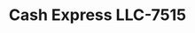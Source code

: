---
f_zip-code: 37110
f_state-code: TN
title: Cash Express LLC-7515
f_phone: 931-473-0633
f_city-only: Mc Minnville
f_address: 241 Northgate Drive Suite 1 Mc Minnville
f_location-unique-id: '7515'
slug: cash-express-llc-7515
updated-on: '2024-05-30T13:46:58.046Z'
created-on: '2024-05-30T13:36:59.803Z'
published-on: '2024-05-30T13:54:32.469Z'
f_city-state: cms/city/mc-minnville-tn.md
f_company: cms/company/cash-express-llc.md
f_state: cms/state/tennessee.md
layout: '[payday-loan].html'
tags: payday-loan
---